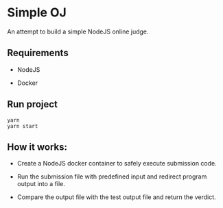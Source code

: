 # Simple OJ

An attempt to build a simple NodeJS online judge.

## Requirements

-   NodeJS

-   Docker

## Run project

```
yarn
yarn start
```

## How it works:

-   Create a NodeJS docker container to safely execute submission code.

-   Run the submission file with predefined input and redirect program output into a file.

-   Compare the output file with the test output file and return the verdict.
